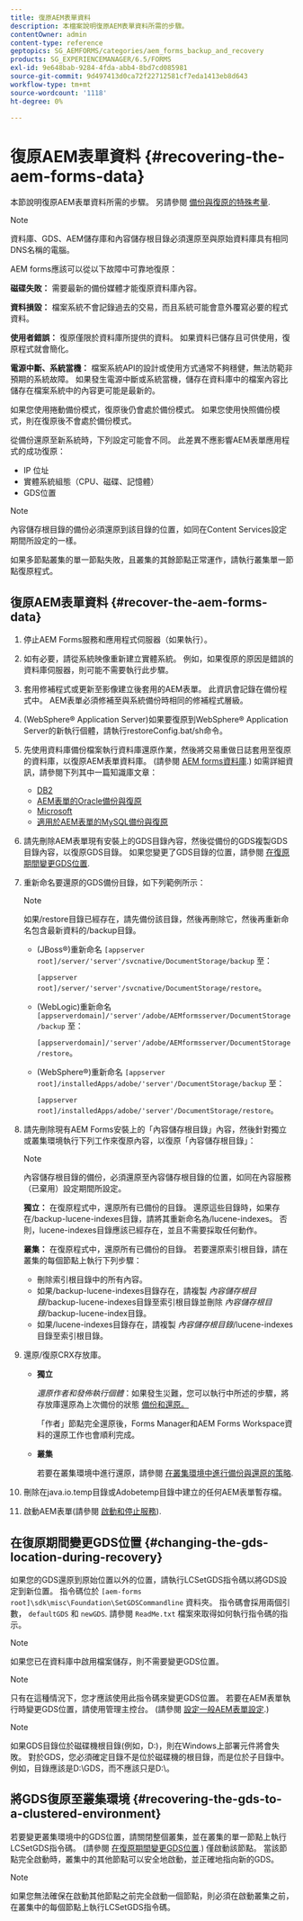 ```yaml
---
title: 復原AEM表單資料
description: 本檔案說明復原AEM表單資料所需的步驟。
contentOwner: admin
content-type: reference
geptopics: SG_AEMFORMS/categories/aem_forms_backup_and_recovery
products: SG_EXPERIENCEMANAGER/6.5/FORMS
exl-id: 9e648bab-9284-4fda-abb4-8bd7cd085981
source-git-commit: 9d497413d0ca72f22712581cf7eda1413eb8d643
workflow-type: tm+mt
source-wordcount: '1118'
ht-degree: 0%

---
```


# 復原AEM表單資料 {#recovering-the-aem-forms-data}

本節說明復原AEM表單資料所需的步驟。 另請參閱 [備份與復原的特殊考量](/help/forms/using/admin-help/backup-recovery-strategy-aem-forms.md#special-considerations-for-backup-and-recovery).

>[!NOTE]
>
>資料庫、GDS、AEM儲存庫和內容儲存根目錄必須還原至與原始資料庫具有相同DNS名稱的電腦。

AEM forms應該可以從以下故障中可靠地復原：

**磁碟失敗：** 需要最新的備份媒體才能復原資料庫內容。

**資料損毀：** 檔案系統不會記錄過去的交易，而且系統可能會意外覆寫必要的程式資料。

**使用者錯誤：** 復原僅限於資料庫所提供的資料。 如果資料已儲存且可供使用，復原程式就會簡化。

**電源中斷、系統當機：** 檔案系統API的設計或使用方式通常不夠穩健，無法防範非預期的系統故障。 如果發生電源中斷或系統當機，儲存在資料庫中的檔案內容比儲存在檔案系統中的內容更可能是最新的。

如果您使用捲動備份模式，復原後仍會處於備份模式。 如果您使用快照備份模式，則在復原後不會處於備份模式。

從備份還原至新系統時，下列設定可能會不同。 此差異不應影響AEM表單應用程式的成功復原：

* IP 位址
* 實體系統組態（CPU、磁碟、記憶體）
* GDS位置

>[!NOTE]
>
>內容儲存根目錄的備份必須還原到該目錄的位置，如同在Content Services設定期間所設定的一樣。

如果多節點叢集的單一節點失敗，且叢集的其餘節點正常運作，請執行叢集單一節點復原程式。

## 復原AEM表單資料 {#recover-the-aem-forms-data}

1. 停止AEM Forms服務和應用程式伺服器（如果執行）。
1. 如有必要，請從系統映像重新建立實體系統。 例如，如果復原的原因是錯誤的資料庫伺服器，則可能不需要執行此步驟。
1. 套用修補程式或更新至影像建立後套用的AEM表單。 此資訊會記錄在備份程式中。 AEM表單必須修補至與系統備份時相同的修補程式層級。
1. (WebSphere® Application Server)如果要復原到WebSphere® Application Server的新執行個體，請執行restoreConfig.bat/sh命令。
1. 先使用資料庫備份檔案執行資料庫還原作業，然後將交易重做日誌套用至復原的資料庫，以復原AEM表單資料庫。 (請參閱 [AEM forms資料庫](/help/forms/using/admin-help/files-back-recover.md#aem-forms-database).) 如需詳細資訊，請參閱下列其中一篇知識庫文章：

   * [DB2](/help/forms/using/admin-help/files-back-recover.md#db2)
   * [AEM表單的Oracle備份與復原](/help/forms/using/admin-help/files-back-recover.md#oracle)
   * [Microsoft](/help/forms/using/admin-help/files-back-recover.md#sql-server)
   * [適用於AEM表單的MySQL備份與復原](/help/forms/using/admin-help/files-back-recover.md#mysql)

1. 請先刪除AEM表單現有安裝上的GDS目錄內容，然後從備份的GDS複製GDS目錄內容，以復原GDS目錄。 如果您變更了GDS目錄的位置，請參閱 [在復原期間變更GDS位置](recovering-aem-forms-data.md#changing-the-gds-location-during-recovery).
1. 重新命名要還原的GDS備份目錄，如下列範例所示：

   >[!NOTE]
   >
   >如果/restore目錄已經存在，請先備份該目錄，然後再刪除它，然後再重新命名包含最新資料的/backup目錄。

   * (JBoss®)重新命名 `[appserver root]/server/'server'/svcnative/DocumentStorage/backup` 至：

     `[appserver root]/server/'server'/svcnative/DocumentStorage/restore`。

   * (WebLogic)重新命名 `[appserverdomain]/'server'/adobe/AEMformsserver/DocumentStorage/backup` 至：

     `[appserverdomain]/'server'/adobe/AEMformsserver/DocumentStorage/restore`。

   * (WebSphere®)重新命名 `[appserver root]/installedApps/adobe/'server'/DocumentStorage/backup` 至：

     `[appserver root]/installedApps/adobe/'server'/DocumentStorage/restore`。

1. 請先刪除現有AEM Forms安裝上的「內容儲存根目錄」內容，然後針對獨立或叢集環境執行下列工作來復原內容，以復原「內容儲存根目錄」：

   >[!NOTE]
   >
   >內容儲存根目錄的備份，必須還原至內容儲存根目錄的位置，如同在內容服務（已棄用）設定期間所設定。

   **獨立：** 在復原程式中，還原所有已備份的目錄。 還原這些目錄時，如果存在/backup-lucene-indexes目錄，請將其重新命名為/lucene-indexes。 否則，lucene-indexes目錄應該已經存在，並且不需要採取任何動作。

   **叢集：** 在復原程式中，還原所有已備份的目錄。 若要還原索引根目錄，請在叢集的每個節點上執行下列步驟：

   * 刪除索引根目錄中的所有內容。
   * 如果/backup-lucene-indexes目錄存在，請複製 *內容儲存根目錄*/backup-lucene-indexes目錄至索引根目錄並刪除 *內容儲存根目錄*/backup-lucene-index目錄。
   * 如果/lucene-indexes目錄存在，請複製 *內容儲存根目錄*/lucene-indexes目錄至索引根目錄。

1. 還原/復原CRX存放庫。

   * **獨立**

     *還原作者和發佈執行個體*：如果發生災難，您可以執行中所述的步驟，將存放庫還原為上次備份的狀態 [備份和還原。](https://helpx.adobe.com/experience-manager/kb/CRXBackupAndRestoreProcedure.html)

     「作者」節點完全還原後，Forms Manager和AEM Forms Workspace資料的還原工作也會順利完成。

   * **叢集**

     若要在叢集環境中進行還原，請參閱 [在叢集環境中進行備份與還原的策略](/help/forms/using/admin-help/strategy-backup-restore-clustered-environment.md#strategy-for-backup-and-restore-in-a-clustered-environment).

1. 刪除在java.io.temp目錄或Adobetemp目錄中建立的任何AEM表單暫存檔。
1. 啟動AEM表單(請參閱 [啟動和停止服務](/help/forms/using/admin-help/starting-stopping-services.md#starting-and-stopping-services))<!-- BROKEN LINK and the application server(s) (see [Maintaining the Application Server](/help/forms/using/admin-help/topics/maintaining-the-application-server.md))-->.

## 在復原期間變更GDS位置 {#changing-the-gds-location-during-recovery}

如果您的GDS還原到原始位置以外的位置，請執行LCSetGDS指令碼以將GDS設定到新位置。 指令碼位於 `[aem-forms root]\sdk\misc\Foundation\SetGDSCommandline` 資料夾。 指令碼會採用兩個引數， `defaultGDS` 和 `newGDS`. 請參閱 `ReadMe.txt` 檔案來取得如何執行指令碼的指示。

>[!NOTE]
>
>如果您已在資料庫中啟用檔案儲存，則不需要變更GDS位置。

>[!NOTE]
>
>只有在這種情況下，您才應該使用此指令碼來變更GDS位置。 若要在AEM表單執行時變更GDS位置，請使用管理主控台。 (請參閱 [設定一般AEM表單設定](/help/forms/using/admin-help/configure-general-aem-forms-settings.md#configure-general-aem-forms-settings).)

>[!NOTE]
>
>如果GDS目錄位於磁碟機根目錄(例如，D:\)，則在Windows上部署元件將會失敗。 對於GDS，您必須確定目錄不是位於磁碟機的根目錄，而是位於子目錄中。 例如，目錄應該是D:\GDS，而不應該只是D:\。

## 將GDS復原至叢集環境 {#recovering-the-gds-to-a-clustered-environment}

若要變更叢集環境中的GDS位置，請關閉整個叢集，並在叢集的單一節點上執行LCSetGDS指令碼。 (請參閱 [在復原期間變更GDS位置](recovering-aem-forms-data.md#changing-the-gds-location-during-recovery).) 僅啟動該節點。 當該節點完全啟動時，叢集中的其他節點可以安全地啟動，並正確地指向新的GDS。

>[!NOTE]
>
>如果您無法確保在啟動其他節點之前完全啟動一個節點，則必須在啟動叢集之前，在叢集中的每個節點上執行LCSetGDS指令碼。
